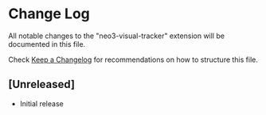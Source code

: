 # Change Log

All notable changes to the "neo3-visual-tracker" extension will be documented in this file.

Check [Keep a Changelog](http://keepachangelog.com/) for recommendations on how to structure this file.

## [Unreleased]

- Initial release